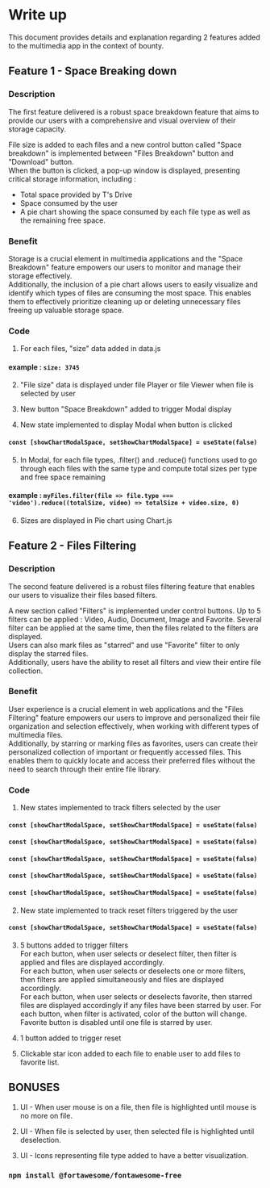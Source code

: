 # Write up 

This document provides details and explanation regarding 2 features added to the multimedia app in the context of bounty. 



## Feature 1 - Space Breaking down

### Description

The first feature delivered is a robust space breakdown feature that aims to provide our users with a comprehensive and visual overview of their storage capacity. 

File size is added to each files and a new control button called "Space breakdown" is implemented between "Files Breakdown" button and "Download" button.<br> 
When the button is clicked, a pop-up window is displayed, presenting critical storage information, including : 
- Total space provided by T's Drive
- Space consumed by the user
- A pie chart showing the space consumed by each file type as well as the remaining free space. 

### Benefit

Storage is a crucial element in multimedia applications and the "Space Breakdown" feature empowers our users to monitor and manage their storage effectively.<br>
Additionally, the inclusion of a pie chart allows users to easily visualize and identify which types of files are consuming the most space. This enables them to effectively prioritize cleaning up or deleting unnecessary files freeing up valuable storage space. 

### Code

1) For each files, "size" data added in data.js  
#### example : `size: 3745`

2) "File size" data is displayed under file Player or file Viewer when file is selected by user

3) New button "Space Breakdown" added to trigger Modal display

4) New state implemented to display Modal when button is clicked 
#### `const [showChartModalSpace, setShowChartModalSpace] = useState(false)`

5) In Modal, for each file types, .filter() and .reduce() functions used to go through each files with the same type and compute total sizes per type and free space remaining
#### example : `myFiles.filter(file => file.type === 'video').reduce((totalSize, video) => totalSize + video.size, 0)`

6) Sizes are displayed in Pie chart using Chart.js


## Feature 2 - Files Filtering

### Description

The second feature delivered is a robust files filtering feature that enables our users to visualize their files based filters.

A new section called "Filters" is implemented under control buttons. Up to 5 filters can be applied  : Video, Audio, Document, Image and Favorite.
Several filter can be applied at the same time, then the files related to the filters are displayed.<br>
Users can also mark files as "starred" and use "Favorite" filter to only display the starred files.<br>
Additionally, users have the ability to reset all filters and view their entire file collection.

### Benefit

User experience is a crucial element in web applications and the "Files Filtering" feature empowers our users to improve and personalized their file organization and selection effectively, when working with different types of multimedia files.<br>
Additionally, by starring or marking files as favorites, users can create their personalized collection of important or frequently accessed files. This enables them to quickly locate and access their preferred files without the need to search through their entire file library.

### Code
1) New states implemented to track filters selected by the user  
#### `const [showChartModalSpace, setShowChartModalSpace] = useState(false)`
#### `const [showChartModalSpace, setShowChartModalSpace] = useState(false)`
#### `const [showChartModalSpace, setShowChartModalSpace] = useState(false)`
#### `const [showChartModalSpace, setShowChartModalSpace] = useState(false)`
#### `const [showChartModalSpace, setShowChartModalSpace] = useState(false)`

2) New state implemented to track reset filters triggered by the user  
#### `const [showChartModalSpace, setShowChartModalSpace] = useState(false)`

3) 5 buttons  added to trigger filters<br>
For each button, when user selects or deselect filter, then filter is applied and files are displayed accordingly.<br> 
For each button, when user selects or deselects one or more filters, then filters are applied simultaneously and files are displayed accordingly.<br>
For each button, when user selects or deselects favorite, then starred files are displayed accordingly if any files have been starred by user. 
For each button, when filter is activated, color of the button will change.<br> 
Favorite button is disabled until one file is starred by user.

4) 1 button  added to trigger reset

5) Clickable star icon added to each file to enable user to add files to favorite list. 



## BONUSES

1) UI - When user mouse is on a file, then file is highlighted until mouse is no more on file. 

2) UI - When file is selected by user, then selected file is highlighted until deselection. 

3) UI - Icons representing file type added to have a better visualization. 
### `npm install @fortawesome/fontawesome-free`